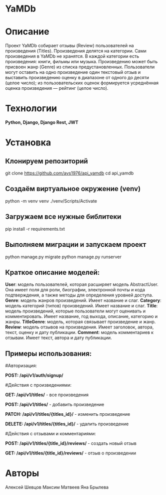 # YaMDb

# Описание

Проект YaMDb собирает отзывы (Review) пользователей на произведения (Titles). Произведения делятся на категории. Сами произведения в YaMDb не хранятся. В каждой категории есть произведения: книги, фильмы или музыка. Произведению может быть присвоен жанр (Genre) из списка предустановленных. Пользователи могут оставить на одно произведение один текстовый отзыв и выставить произведению оценку в диапазоне от одного до десяти (целое число); из пользовательских оценок формируется усреднённая оценка произведения — рейтинг (целое число).

# Технологии

**Python, Django, Django Rest, JWT**

# Установка

## Клонируем репозиторий
git clone https://github.com/avs1976/api_yamdb
cd api_yamdb

## Создаём виртуальное окружение (venv)
python -m venv venv
./venv/Scripts/Activate

## Загружаем все нужные библитеки
pip install -r requirements.txt

## Выполняем миграции и запускаем проект
python manage.py migrate
python manage.py runserver

## Краткое описание моделей:

**User**: модель пользователей, которая расширяет модель AbstractUser. Она имеет поля для роли, биографии, электронной почты и кода подтверждения, а также методы для определения уровней доступа.
**Genre**: модель жанров произведений. Имеет название и слаг.
**Category**: модель категорий (типов) произведений. Имеет название и слаг.
**Title**: модель произведений, которые пользователи могут оценивать и комментировать. Имеет название, год выхода, описание, категорию и жанры.
**TitleGenre**: модель, которая связывает произведение и жанр.
**Review**: модель отзывов на произведения. Имеет заголовок, автора, текст, оценку и дату публикации.
**Comment**: модель комментариев к отзывам. Имеет текст, автора и дату публикации.

## Примеры использования:

#Авторизация:

**POST: /api/v1/auth/signup/**

#Действия с произведениями:

**GET: /api/v1/titles/** - все произведения

**POST: /api/v1/titles/** - добавить произведение

**PATCH: /api/v1/titles/{titles_id}/** - изменить произведение

**DELETE: /api/v1/titles/{titles_id}/** - удалить произведение

#Действия с отзывами и комментариями:

**POST: /api/v1/titles/{title_id}/reviews/** - создать новый отзыв

**GET: /api/v1/titles/{title_id}/reviews/** - отзыв о произведении

# Авторы

Алексей Шевцов
Максим Матвеев
Яна Брылева